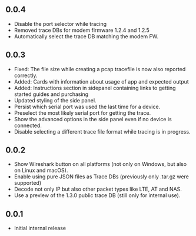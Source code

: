 ## 0.0.4
- Disable the port selector while tracing
- Removed trace DBs for modem firmware 1.2.4 and 1.2.5
- Automatically select the trace DB matching the modem FW.

## 0.0.3
- Fixed: The file size while creating a pcap tracefile is now also reported
  correctly.
- Added: Cards with information about usage of app and expected output
- Added: Instructions section in sidepanel containing links to getting
  started guides and purchasing
- Updated styling of the side panel.
- Persist which serial port was used the last time for a device.
- Preselect the most likely serial port for getting the trace.
- Show the advanced options in the side panel even if no device is connected.
- Disable selecting a different trace file format while tracing is in progress.

## 0.0.2
- Show Wireshark button on all platforms (not only on Windows, but also
  on Linux and macOS).
- Enable using pure JSON files as Trace DBs (previously only .tar.gz were supported)
- Decode not only IP but also other packet types like LTE, AT and NAS.
- Use a preview of the 1.3.0 public trace DB (still only for internal use).

## 0.0.1
- Initial internal release
